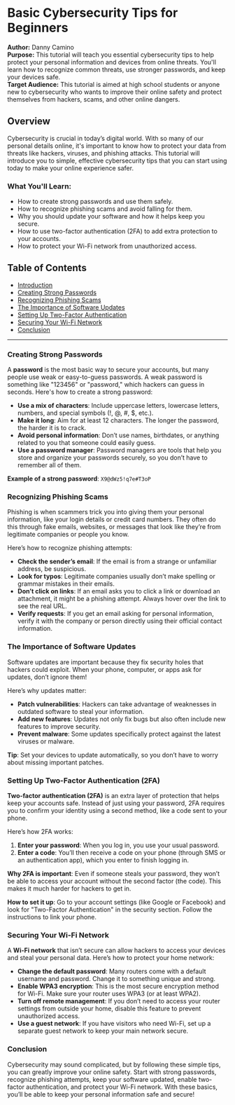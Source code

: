 # Basic Cybersecurity Tips for Beginners
**Author:** Danny Camino  
**Purpose:** This tutorial will teach you essential cybersecurity tips to help protect your personal information and devices from online threats. You'll learn how to recognize common threats, use stronger passwords, and keep your devices safe.  
**Target Audience:** This tutorial is aimed at high school students or anyone new to cybersecurity who wants to improve their online safety and protect themselves from hackers, scams, and other online dangers.

## Overview
Cybersecurity is crucial in today’s digital world. With so many of our personal details online, it's important to know how to protect your data from threats like hackers, viruses, and phishing attacks. This tutorial will introduce you to simple, effective cybersecurity tips that you can start using today to make your online experience safer.

### What You'll Learn:
- How to create strong passwords and use them safely.
- How to recognize phishing scams and avoid falling for them.
- Why you should update your software and how it helps keep you secure.
- How to use two-factor authentication (2FA) to add extra protection to your accounts.
- How to protect your Wi-Fi network from unauthorized access.

## Table of Contents
- [Introduction](README.md)
- [Creating Strong Passwords](strong-passwords.md)
- [Recognizing Phishing Scams](phishing-scams.md)
- [The Importance of Software Updates](software-updates.md)
- [Setting Up Two-Factor Authentication](2fa.md)
- [Securing Your Wi-Fi Network](wifi-security.md)
- [Conclusion](conclusion.md)

---

### Creating Strong Passwords

A **password** is the most basic way to secure your accounts, but many people use weak or easy-to-guess passwords. A weak password is something like "123456" or "password," which hackers can guess in seconds. Here's how to create a strong password:

- **Use a mix of characters**: Include uppercase letters, lowercase letters, numbers, and special symbols (!, @, #, $, etc.).
- **Make it long**: Aim for at least 12 characters. The longer the password, the harder it is to crack.
- **Avoid personal information**: Don’t use names, birthdates, or anything related to you that someone could easily guess.
- **Use a password manager**: Password managers are tools that help you store and organize your passwords securely, so you don’t have to remember all of them.

**Example of a strong password**: `X9@dWz5!q7e#T3oP`

### Recognizing Phishing Scams

Phishing is when scammers trick you into giving them your personal information, like your login details or credit card numbers. They often do this through fake emails, websites, or messages that look like they’re from legitimate companies or people you know.

Here’s how to recognize phishing attempts:

- **Check the sender’s email**: If the email is from a strange or unfamiliar address, be suspicious.
- **Look for typos**: Legitimate companies usually don’t make spelling or grammar mistakes in their emails.
- **Don’t click on links**: If an email asks you to click a link or download an attachment, it might be a phishing attempt. Always hover over the link to see the real URL.
- **Verify requests**: If you get an email asking for personal information, verify it with the company or person directly using their official contact information.

### The Importance of Software Updates

Software updates are important because they fix security holes that hackers could exploit. When your phone, computer, or apps ask for updates, don’t ignore them!

Here’s why updates matter:
- **Patch vulnerabilities**: Hackers can take advantage of weaknesses in outdated software to steal your information.
- **Add new features**: Updates not only fix bugs but also often include new features to improve security.
- **Prevent malware**: Some updates specifically protect against the latest viruses or malware.

**Tip**: Set your devices to update automatically, so you don’t have to worry about missing important patches.

### Setting Up Two-Factor Authentication (2FA)

**Two-factor authentication (2FA)** is an extra layer of protection that helps keep your accounts safe. Instead of just using your password, 2FA requires you to confirm your identity using a second method, like a code sent to your phone.

Here’s how 2FA works:
1. **Enter your password**: When you log in, you use your usual password.
2. **Enter a code**: You’ll then receive a code on your phone (through SMS or an authentication app), which you enter to finish logging in.

**Why 2FA is important**: Even if someone steals your password, they won’t be able to access your account without the second factor (the code). This makes it much harder for hackers to get in.

**How to set it up**: Go to your account settings (like Google or Facebook) and look for "Two-Factor Authentication" in the security section. Follow the instructions to link your phone.

### Securing Your Wi-Fi Network

A **Wi-Fi network** that isn’t secure can allow hackers to access your devices and steal your personal data. Here’s how to protect your home network:

- **Change the default password**: Many routers come with a default username and password. Change it to something unique and strong.
- **Enable WPA3 encryption**: This is the most secure encryption method for Wi-Fi. Make sure your router uses WPA3 (or at least WPA2).
- **Turn off remote management**: If you don’t need to access your router settings from outside your home, disable this feature to prevent unauthorized access.
- **Use a guest network**: If you have visitors who need Wi-Fi, set up a separate guest network to keep your main network secure.

### Conclusion

Cybersecurity may sound complicated, but by following these simple tips, you can greatly improve your online safety. Start with strong passwords, recognize phishing attempts, keep your software updated, enable two-factor authentication, and protect your Wi-Fi network. With these basics, you’ll be able to keep your personal information safe and secure!



